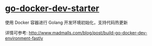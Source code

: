 # [go-docker-dev-starter](http://www.madmalls.com/blog/post/build-go-docker-dev-environment-fastly)

使用 Docker 容器进行 Golang 开发环境初始化，支持代码热更新

详情可参考: http://www.madmalls.com/blog/post/build-go-docker-dev-environment-fastly